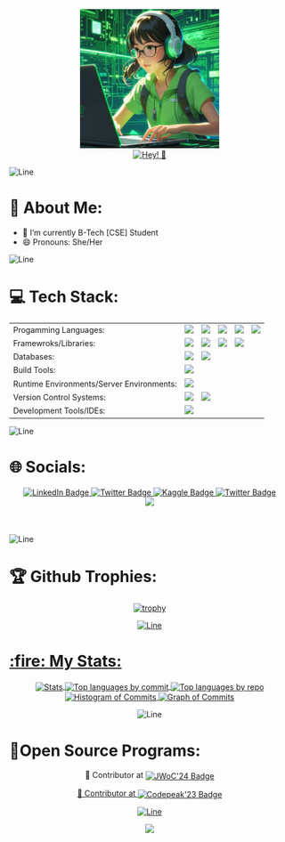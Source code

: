 <div align='center'>
  <img src='https://github.com/sristy17/sristy17/blob/5dd06f162a1047304fbd478082f3024431bfcbed/picture.jpeg' height='250px' width='250px' />
</div>


<div align="center">
<a href="https://git.io/typing-svg"><img src="https://readme-typing-svg.demolab.com?font='trebuchet+ms'&color=61ed44&duration=4000&pause=1000&center=true&vCenter=true&width=440&lines=Hi%2C+I'm+Sristy!;A+passionate+developer✨" alt="Hey! 👋" /></a>
</div>



![Line](https://user-images.githubusercontent.com/85225156/171937799-8fc9e255-9889-4642-9c92-6df85fb86e82.gif)

# 💫 About Me:

- 🔭 I’m currently B-Tech [CSE] Student
- 😄 Pronouns: She/Her

![Line](https://user-images.githubusercontent.com/85225156/171937799-8fc9e255-9889-4642-9c92-6df85fb86e82.gif)


# 💻 Tech Stack:


<table>


  <tr>
    <td>Progamming Languages:</td>
  <td><img src="https://img.shields.io/badge/c-%2300599C.svg?style=for-the-badge&logo=c&logoColor=white"/></td>
  <td><img src="https://img.shields.io/badge/html5-%23E34F26.svg?style=for-the-badge&logo=html5&logoColor=white" /></td>
  <td><img src="https://img.shields.io/badge/css3-%231572B6.svg?style=for-the-badge&logo=css3&logoColor=white" /></td>
  <td> <img src="https://img.shields.io/badge/javascript-%23323330.svg?style=for-the-badge&logo=javascript&logoColor=%23F7DF1E" /></td>
  <td><img src="https://img.shields.io/badge/typescript-%23007ACC.svg?style=for-the-badge&logo=typescript&logoColor=white" /></td>
  </tr>
  <tr>
   <td> Framewroks/Libraries:</td>
    <td><img src="https://img.shields.io/badge/react-%2320232a.svg?style=for-the-badge&logo=react&logoColor=%2361DAFB" /></td>
    <td><img src="https://img.shields.io/badge/Material--UI-0081CB?style=for-the-badge&logo=material-ui&logoColor=white"/></td>
    <td><img src="https://img.shields.io/badge/tailwindcss-%2338B2AC.svg?style=for-the-badge&logo=tailwind-css&logoColor=white" /></td>
    <td><img src="https://img.shields.io/badge/bootstrap-%23563D7C.svg?style=for-the-badge&logo=bootstrap&logoColor=white" /></td>
  </tr>
  <tr>
    <td>Databases:</td>
    <td> <img src="https://img.shields.io/badge/MongoDB-%234ea94b.svg?style=for-the-badge&logo=mongodb&logoColor=white" /></td>
    <td>  <img src="https://img.shields.io/badge/mysql-%2300f.svg?style=for-the-badge&logo=mysql&logoColor=white" /></td>
  </tr>
  <tr>
    <td>Build Tools:</td>
    <td><img src="https://img.shields.io/badge/vite-%23646CFF.svg?style=for-the-badge&logo=vite&logoColor=white" /></td>
  </tr>
  <tr>
    <td>Runtime Environments/Server Environments:</td>
    <td> <img src="https://img.shields.io/badge/node.js-6DA55F?style=for-the-badge&logo=node.js&logoColor=white" /></td>
  </tr>
  <tr>
    <td>Version Control Systems:</td>
    <td><img src="https://img.shields.io/badge/git-%23F05033.svg?style=for-the-badge&logo=git&logoColor=white" /></td>
    <td><img src="https://img.shields.io/badge/github-%23121011.svg?style=for-the-badge&logo=github&logoColor=white" /></td>
  </tr>
  <tr>
    <td>Development Tools/IDEs:</td>
    <td><img src="https://img.shields.io/badge/Visual%20Studio%20Code-0078d7.svg?style=for-the-badge&logo=visual-studio-code" /></td>
  </tr>


</table>

![Line](https://user-images.githubusercontent.com/85225156/171937799-8fc9e255-9889-4642-9c92-6df85fb86e82.gif)

<h1> 🌐 Socials: </h1>
<div id="badges" align="center">
  </a>
   <a href="https://www.linkedin.com/in/sristy-paul">
    <img src="https://img.shields.io/badge/LinkedIn-blue?style=for-the-badge&logo=linkedin&logoColor=white" alt="LinkedIn Badge"/>
  <a href="https://www.twitter.com/SristyPaul17">
    <img src="https://img.shields.io/badge/Twitter-blue?style=for-the-badge&logo=twitter&logoColor=white" alt="Twitter Badge"/>
  </a>
       <a href="https://www.kaggle.com/in/sristypaul">
    <img src="https://img.shields.io/badge/Kaggle-blue?style=for-the-badge&logo=Kaggle&logoColor=white" alt="Kaggle Badge"/>
  <a href="https://www.instagram.com/sristy.paul.1705/">
    <img src="https://img.shields.io/badge/Instagram-red?style=for-the-badge&logo=instagram&logoColor=white" alt="Twitter Badge"/>
  </a>


</div>
<div align="center">
  <img src="https://en.idei.club/uploads/posts/2023-06/1687320073_en-idei-club-p-programming-background-dizain-pinterest-4.png" width="350"/>
</div>
<br>

<br>
<div align="center">
</div>

![Line](https://user-images.githubusercontent.com/85225156/171937799-8fc9e255-9889-4642-9c92-6df85fb86e82.gif)

<h1>  🏆 Github Trophies: </h1>
<div align="center">
  <a href="https://github.com/sristy17">
 <!-- Trophies -->
  <img align="center" src="https://github-profile-trophy.vercel.app/?username=sristy17&theme=onestar&no-frame=true&margin-w=5&margin-h=5&row=2&column=5" height="300em" alt="trophy" /> <br />


  ![Line](https://user-images.githubusercontent.com/85225156/171937799-8fc9e255-9889-4642-9c92-6df85fb86e82.gif)
  <h1 align="left"> :fire: My Stats: </h1>
  <div align="center"> 



   <img align="center" src="http://github-profile-summary-cards.vercel.app/api/cards/stats?username=sristy17&theme=2077" height="210em" alt="Stats" />
    <!-- Top languages by commit -->
    <img align="center" src="http://github-profile-summary-cards.vercel.app/api/cards/most-commit-language?username=sristy17&theme=2077" height="210em" alt="Top languages by commit" />
    <!-- Top languages by repo -->
    <img align="center" src="http://github-profile-summary-cards.vercel.app/api/cards/repos-per-language?username=sristy17&theme=2077" height="210em" alt="Top languages by repo" />
    <!-- Histogram of Commits -->
    <img align="center" src="http://github-profile-summary-cards.vercel.app/api/cards/productive-time?username=sristy17&theme=2077" height="210em" alt="Histogram of Commits" />
    <!-- Graph of Commits -->
    <img align="center" src="http://github-profile-summary-cards.vercel.app/api/cards/profile-details?username=sristy17&theme=2077" height="210em" alt="Graph of Commits" />
  </a>
</div>

![Line](https://user-images.githubusercontent.com/85225156/171937799-8fc9e255-9889-4642-9c92-6df85fb86e82.gif)


<h1 align="left"> 📃Open Source Programs: </h1>

🚀 Contributor at
<a href="https://certificate.givemycertificate.com/c/5b1c8258-8ccd-4147-9e03-c478388a31e4">
<img  src="https://img.shields.io/badge/JWoC'24-darkblue?style=for-the-badge&logo=JWoC'24&logoColor=white" alt="JWoC'24 Badge" align="center" />

🌟 Contributor at
<a href="https://github.com/sristy17/sristy17/blob/5dd06f162a1047304fbd478082f3024431bfcbed/sristy.pdf"> 
<img  src="https://img.shields.io/badge/Codepeak'23-blue?style=for-the-badge&logo=Codepeak'23&logoColor=white" alt="Codepeak'23 Badge"  align="center"/>

![Line](https://user-images.githubusercontent.com/85225156/171937799-8fc9e255-9889-4642-9c92-6df85fb86e82.gif)

<img src="https://forthebadge.com/images/badges/built-with-love.svg" />
